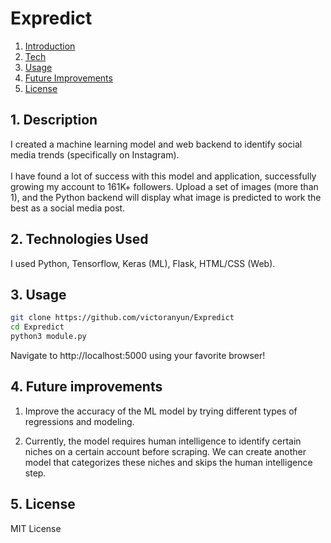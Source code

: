 # Expredict

1. [ Introduction ](#intro)
2. [ Tech ](#tech)
3. [ Usage ](#usage)
4. [ Future Improvements ](#tests)
5. [ License ](#license)

<a name="intro"></a>
## 1. Description

I created a machine learning model and web backend to identify social media trends (specifically on Instagram). <br> <br>
I have found a lot of success with this model and application, successfully growing my account to 161K+ followers.
Upload a set of images (more than 1), and the Python backend will display what image is predicted to work the best as a social media post. <br>

<a name="tech"></a>
## 2. Technologies Used

I used Python, Tensorflow, Keras (ML), Flask, HTML/CSS (Web).

<a name="usage"></a>
## 3. Usage

```bash
git clone https://github.com/victoranyun/Expredict
cd Expredict
python3 module.py
```

Navigate to http://localhost:5000 using your favorite browser!

<a name="improvements"></a>
## 4. Future improvements
1. Improve the accuracy of the ML model by trying different types of regressions and modeling.

2. Currently, the model requires human intelligence to identify certain niches on a certain account before scraping. We can create another model that categorizes these niches and skips the human intelligence step.

<a name="license"></a>
## 5. License 
MIT License
